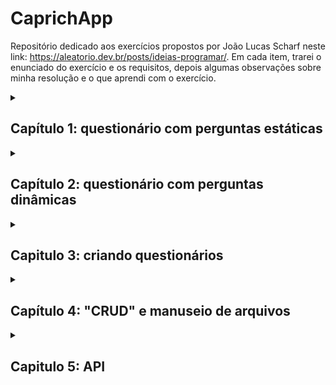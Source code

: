 # CaprichApp
Repositório dedicado aos exercícios propostos por João Lucas Scharf neste link: https://aleatorio.dev.br/posts/ideias-programar/.
Em cada item, trarei o enunciado do exercício e os requisitos, depois algumas observações sobre minha resolução e o que aprendi com o exercício.

<details>
    <summary><h2>Capítulo 1: questionário com perguntas estáticas</h2></summary>
    <h3>Contexto</h3>
    <p><em>
"Você foi recém contratado para estagiar na revista Capriche. É a revista jovem mais balada do Brasil, o carro chefe da revista são os questionários que respondem perguntas extremamente importantes como: “será que o Crush está afim de você”, “Qual profissão é mais a sua cara” e “De qual casa de hogwarts você seria”.

Você chega no seu primeiro dia de trabalho cheio de energia e vontade de programar. Por uma série de problemas na contratação, o seu chefe, Delipe Fylon, não estava preparado para fazer uma recepção apropriada. Por causa disso, ele inventa uma atividade em cima da hora, sem muito planejamento e com a cobrança de prazo para o quanto antes. Você precisa automatizar a execução desses questionários para ele apresentar para a diretoria."
</em></p>
<h3>Requisitos</h3>

* Escreva um programa em linha de comando para fazer questionário com o tema "Você está afim do seu melhor amigo?";
* Esse programa fará várias perguntas diferentes e aceitará apenas as entradas 'S' e 'N';
* Para cada pergunta respondida 'S', ele deve somar um ponto. Cada pergunta respondida 'N' ele não soma nada;
* Ao final da execução, o programa responderá o usuário de acordo com a soma dos pontos. 
* A lista de perguntas é:
```
A) "Você já sonhou que seu melhor amigo era um unicórnio voando sobre arco-íris cor-de-rosa enquanto segurava um buquê de salsichas?"
B) "Você já se viu dançando a dança do frango em homenagem ao aniversário do seu melhor amigo, vestida de pinguim?"
C) "Se seu melhor amigo fosse um sorvete, ele seria o sorvete de pistache?"
D) "Você pensa em patos de borracha quando olha para o seu melhor amigo?"
E) "Você já escreveu um poema de amor épico para o seu melhor amigo usando apenas emojis de vegetais?"
F) "Você acha que seu melhor amigo seria um bom companheiro numa luta contra zumbis alienígenas usando almofadas como armas?"
```
* E a pontuação:
```
- De 0 a 2 pontos: você colocou seu melhor amigo na friendzone. O que é ótimo porque talvez ele seja apenas seu amigo
- De 3 a 4 pontos: Talvez haja amor, talvez seja hormônios. Vale a pena experimentar uns cinco minutos de trocação de beijo sem estragar a amizade.
- 5 ou mais pontos: É o amor /Que mexe com minha cabeça e me deixa assim/ Que faz eu pensar
```

<h3>Resolução</h3>
Para essa primeira tarefa, criei um projeto Maven visando a evolução da aplicação e possibilitando a implementação de testes desde o início.
As perguntas foram armazenadas em um ArrayList de String, para facilitar a iteração. Através do enhanced for loop, cada pergunta é exibida no console, junto com o método do Scanner para pegar o input do usuário, verificar se é S ou N e somar ou não um ponto.
Fiz um método separado para calcular o resultado, facilitando a legibilidade e separação de responsabilidades.
### Aprendizados
Em relação ao versionamento, tentei seguir o "Feature Branch Workflow", então cada tarefa/feature terá sua própria branch. Um erro que aconteceu foi que o git na minha máquina está com o nome default da branch principal de "master", mas aqui no meu github está "main". Assim, quando tentei fazer outro commit inicial e dar merge, a branch "master" da minha máquina apareceu aqui como uma branch à parte. 
Para renomear a minha branch local que estava com o nome "master", usei o comando: `git branch -m master main`
Outro aprendizado foi na criação da branch para a tarefa específica do questionário: eu criei primeiro na minha máquina local e fiz os commits. Na hora de subir para o repositório remoto, apareceu a seguinte mensagem:

<code>
fatal: The current branch feat/capitulo-1-questionario-estatico has no upstream branch.
To push the current branch and set the remote as upstream, use

    git push --set-upstream origin feat/capitulo-1-questionario-estatico

</code>
Consegui resolver simplesmente com o comano <code>git push -u origin feat/capitulo-1-questionario-estatico</code>, mas vou pesquisar mais o que exatamente significa o erro acima.

</details>
 
<details>
    <summary><h2>Capítulo 2: questionário com perguntas dinâmicas</h2></summary>
<h3>Contexto</h3>
"Você chega no dia seguinte ao trabalho. Você mal dormiu para conseguir terminar no prazo a tarefa que ele definiu em cima da hora e criou um senso de urgência desnecessário. Apesar disso, o animo está tomando conta de você. É a sua primeira entrega e você mostra seus avanços para Delipe Fylon. Após olhar sério, ele pergunta se a inteligência é algo que falta para você. Não importa de você fez exatamente o que ele falou, você fez errado. Quem liga para um questionário que tem sempre as mesmas perguntas? Você precisa criar um banco de perguntas e usar as perguntas desse banco. A ordem das respostas deve ser aleatória a cada execução. Nas palavras dele “A vida não é uma versão de meu primeiro amor onde as pessoas descobrem que estão apaixonados pelo melhor amigo. A vida é mais como Donnie Darko onde nada faz sentido. Como eu sou uma boa pessoa, vou lhe passar os requisitos para uma boa enquete bem como perguntas de qualidade:” "
    
<h3>Requisitos</h3>
    
* Altere o programa para consultar as perguntas do banco de perguntas
* A aplicação deverá escolher apenas 5 perguntas aleatórias desse banco, de tal forma que duas execuções seguidas tenham perguntas diferentes;
* A aplicação não pode repetir a pergunta, caso a pergunta escolhida já exista, a aplicação deverá escolher outra;
* Para cada pergunta respondida 'S', ele deve somar um ponto. Cada pergunta respondida 'N' ele não soma nada;
* Ao final da execução, o programa deve responder de acordo com a nota dada. 
* Você pode utilizar a mesma pontuação do Capítulo anterior.
* A lista para o banco de perguntas é:
```
"Você já sonhou em fazer uma viagem à Lua com seu melhor amigo?"
"Você acha que seu amigo é a reencarnação de um unicórnio?"
"Você já considerou mudar seu nome para Geleca apenas para combinar com o apelido do seu amigo?"
"Você acredita que seu amigo é secretamente um super-herói disfarçado?"
"Você já planejou uma festa surpresa de aniversário para o seu amigo no dia errado, só para ver a reação?"
"Você acha que seu amigo é a única pessoa capaz de decifrar porque o cocô das cabras é redondo e o do wombat é quadrado?"
"Você já pensou em criar um clube exclusivo para pessoas que usam pijamas de abacaxi nas segundas-feiras?"
"Você consegue segurar o tchan?"
"Você já considerou tatuar uma imagem de batata frita no braço em homenagem ao seu amigo?"
"Você já pensou em criar um podcast sobre teorias da conspiração envolvendo a vida secreta do seu melhor amigo?"
"Você acredita que seu amigo é a verdadeira inspiração por trás das músicas de karaokê?"
"Você acha que seu amigo possui um diploma honorário em Mímica Avançada?"
"Você acha que seu amigo é o verdadeiro criador das terríveis baratas voadoras?"
```

<h3>Resolução</h3>
Para gerar números aleatórios eu sabia da existência da classe `Random`, e para o problema de não repetir a pergunta pensei em um conjunto (interface `Set`), especificamente a implementação `HashSet`, porque essa classe não permite elementos duplicados. Daí foi só juntar as duas coisas num método separado:
<pre><code>
     public static Set<String> obterPerguntasAleatorias(List<String> bancoDePerguntas) {
        // criando uma instância de HashSet
        Set<String> perguntasSelecionadas = new HashSet<>();
        // criando uma instância de Random
        Random random = new Random();
        // loop while para ir adicionando perguntas até atingir o tamanho especificado na constante NUMERO_DE_PERGUNTAS
        while(perguntasSelecionadas.size() != NUMERO_DE_PERGUNTAS) {
            // o método nextInt() da classe Random retorna um inteiro aleatório entre zero (inclusivo) e o número passado como argumento (exclusivo)
            // esse número aleatório retornado é usado como índice e argumento do método get() na lista que simula o banco de perguntas (uma List<String>)
            perguntasSelecionadas.add(bancoDePerguntas.get(random.nextInt(bancoDePerguntas.size())));
        }
        return perguntasSelecionadas; // retornando o HashSet com as perguntas selecionadas de modo aleatório
    }
</code></pre>

</details>

<details>
    <summary><h2>Capitulo 3: criando questionários</h2></summary>
    <h3>Contexto</h3>
Após a entrega, seu chefe apenas disse seu projeto estava tolerável e que ia levar para a diretoria. Semanas sem resposta. Muito pelo contrário. Delipe Fylon foi demitido por justa causas acusado de ter roubado o grampeador da firma e ter levado ele para as férias de verão tirando fotos do mesmo na frente de pontos turísticos. Com isso você acaba sendo promovido, passando a acumular funções sem aumento de salário. Sua nova função consiste em criar as enquetes para serem usadas. Meio sem uma orientação você acredita que pode utilizar a sua aplicação para facilitar sua vida. Após refletir um pouco você chega a conclusão de quais alterações no código você precisará escrever:

<h3>Requisitos</h3>
Altere o programa para ter 5 fases:

Fase 0) O programa perguntará qual é o título do questionário.
Fase 1) O programa perguntará quantas perguntas você deseja fazer.
Fase 2) Para cada pergunta, o programa perguntará quais são as opções e o peso da resposta de cada uma delas.
Fase 3) Em seguida, o programa perguntará quais são as respostas e quais são as faixas de valores utilizadas.
Fase 4) Por fim, o programa realizará a enquete ao usuário, usando como entrada os dados fornecidos nas etapas anteriores e respondendo ao que foi perguntado.

<h3>Resolução</h3>
Nesse ponto da jornada, resolvi criar classes para representar as entidades do negócio, no caso, a Enquete. Cada enquete precisaria ter um título, um número de perguntas, as perguntas em si e as faixas de valores com as respectivas respostas. Alguns desses atributos poderiam ser objetos java simples, como int (o número de perguntas) ou String (o título). Porém, outros tinham seus próprios atributos e, portanto, seria melhor transformá-los em classes.
Por exemplo, uma pergunta é composta pelo texto do enunciado e uma ou mais opções. Cada opção, por sua vez, tem um textinho e o peso, que será usado para calcular a pontuação e o resultado. Outro exemplo é a faixa de valores: cada faixa de valor tem um valor mínimo, um valor máximo e uma resposta correspondente (algo como "de 0 a 5: você seria o power ranger laranja"). E assim, fazendo esse exercício de pensar nas classes e atributos, cheguei a esse esquema:

![uml](https://github.com/alonso-estevam/caprichapp/assets/86576674/92b503dc-693c-4c1f-aced-e7343dd38476)

Para uma explicação um pouco mais detalhada, fiz <a href="https://www.youtube.com/watch?v=7EdSoZzXKnM" target="_blank">esse vídeo</a>:

[![Watch the video](https://img.youtube.com/vi/7EdSoZzXKnM/maxresdefault.jpg)](https://youtu.be/7EdSoZzXKnM)

</details>

<details>   

<summary><h2>Capítulo 4: "CRUD" e manuseio de arquivos </h2> </summary>
<h3>Contexto</h3>
Contrataram um novo gerente para substituir Delipe Fylon. No lugar dele entrou um cara simpático e meio tímido chamado Clark. Ele é alto, usa óculos, meio corpulento, tem olhos claros e tinha o apelido de super chefe na outra firma. Na primeira semana de trabalho, Clark conversa para você para entender o que você estava fazendo. Ele se impressiona bastante com o seu trabalho de até então com a aplicação. Por brincadeira, ele dá o nome de CaprichApp.

Clark diz que gostou tanto do CaprichApp que vai apresentá-lo para a diretoria (isso deixa no ar a dúvida Delipe Fylon realmente havia feito isso ou estava apenas pensando na Musa do Verão). Antes de transfomar o CaprichApp como um programa completo, Clark sugere criar um menu e deixar os questionários salvos em arquivos. Para conseguir fazer esse processo, ele pergunta se você sabe converter um objeto para json e domina o processo de manipular.

“Caso você não saiba fazer isso, é recomendado estudar essas duas habilidades ou não será possível fazer um programa legal para apresentar para a diretoria.”
<h3>Requisitos</h3>

Após confirmar que você entende bem esses conteúdos, Clark te passa os requisitos da sua nova atividade:
```
* Adicione um menu iterativo na sua aplicação. O menu terá as seguintes opções:
A) Cadastrar um questionário
B) Listar todos os questionários
C) Excluir um questionário
D) Descrever um questionário
E) Editar um questionário

* Todo questionário terá um id numérico, único e incremental
* Os questionários serão salvos em um diretório temporário (/tmp/caprichapp ou C://temp/caprichapp) chamado de *diretório base*
* Cada questionário será salvo em formato json como um arquivo separado
* No começo da execução, o aplicativo vai percorrer todos os arquivos do diretório base para saber qual é o valor atual do id
* Quando o usuário selecionar a opção cadastrar, ele terá que entrar com os dados para criar o questionário, após isso a aplicação transformará o questionário em um json e irá salvar no diretório base informando que a operação ocorreu com sucesso
* Quando o usuário selecionar a opção listar todos os questionários, a aplicação listar apenas o id e o nome do questionário
* Quando o usuário selecionar a opção excluir, ele informará um id. Após isso, a aplicação vai excluir o arquivo do diretório base e informar que o questionário foi excluído com sucesso
* Quando o usuário selecionar a opção descrever um questionário a aplicação pedirá um id. Tendo esse id, ela irá abrir o arquivo do questionário e escrever na tela o arquivo json
* Quando o usuário selecionar a opção editar, precisará informar um id. Após isso, ele terá que cadastrar as informações de um questionário como se fosse cadastrar, a aplicação excluirá o questionário e cadastrará um novo
```
<h3>Resolução</h3>
Registrei a resolução desse capítulo <a href="https://youtube.com/playlist?list=PLjo6ymz9jJsqZAKq38PLB4-0tZMtlY6gl&feature=shared" target="_blank">nessa playlist</a>
</details>

<details>
    <summary><h2>Capitulo 5: API</h2></summary>
    <h3>Contexto</h3>
Clark chega extremamente empolgado na sua mesa. Sucesso é pouco para definir o resultado da apresentação do seu protótipo. A diretoria amou o resultado. Um dos diretores é sócio de um grande portal de variedades chamado Fuzz Beed e quer utilizar o CaprichApp o quanto antes no portal. Para que tudo funcione corretamente, o CaprichApp será transformado num servidor REST. Um dos sobrinhos dos diretores estava na reunião e já definou a assinatura das APIs que você deverá usar.

Clark pergunta se você fez o CaprichApp em Java. Caso você tenha feito, ele consegue te indicar uma série tutoriais para te auxiliar nesse processo para auxiliar no trabalho. Além disso, ele te explica que num servidor REST cada requisição já vem meio que “completa” e usuário é quem irá passar os dados necessários em uma requisição sem interação com menu. Os testes da API podem ser feitos usando uma ferramenta como o curl ou o Postman.

<h3>Requisitos</h3>
Altere o CaprichApp removendo o menu e permitindo que ele atenda requisições REST conforme a especificação abaixo.

    POST: /caprichapp/create -> Deve aceitar um JSON com a descrição do questionário e cadastrar ele (semelhante ao menu cadastrar)
    GET: /caprichapp/ -> Deve retornar como um json todos questionários existentes (igual ao menu listar tudo)
    DELETE: /caprichapp/{id} - Deve excluir um questionário (igual ao menu excluir)
    GET: /caprichapp/{id} -> Deve retornar como um json os dados de um único questionár (igual ao menu descrever questionário)
    PUT: /caprichapp/{id} -> Deve aceitar um JSON com a descrição do questionário e cadastrar ele (semelhante ao menu editar)


<h3>Resolução</h3>
Parte 1 - organizando o código com DAO

A primeira coisa que tentei fazer foi organizar os métodos CRUD que estavam todos jogados na classe principal. Para isso, lembrei do padrão DAO - Data Access Object, que eu já tinha visto ser feito em aplicações que fazem conexão com banco de dados. 

Nesse padrão, para cada domínio do negócio temos uma interface com os métodos CRUD e a respectiva implementação da interface e dos métodos, fazendo uma abstração do acesso ao banco de dados. No projeto ainda não estamos trabalhando com database, mas ainda estamos persistindo dados - no caso, no sistema de arquivos do computador. Assim, criei um pacote chamado `dao`, e dentro dele criei a interface `QuestionarioDao` com os métodos:
```
List<Questionario> findAll();
Questionario findById(Integer id);
void insert(Questionario questionario);
void update(Questionario questionario);
void deleteById(Integer id);
```
No mesmo pacote, criei a classe `QuestionarioDaoFileSystem` implementando a interface `QuestionarioDao`. Além de sobrescrever os métodos para as operações CRUD, também coloquei na classe `QuestionarioDaoFileSystem` as constantes:
```
private static final Path DIRETORIO_BASE = Path.of("C:\\temp\\caprichapp");
private static final String TEMPLATE_NOME_DO_ARQUIVO = 
			DIRETORIO_BASE.toString() + File.separator + "questionario_${id}.txt";
private static final Gson GSON = new Gson();
```
Além disso, coloquei os métodos auxiliares de converter json em questionário e vice-versa e o de extrair o conteúdo de um arquivo, e refatorei os métodos para usar as classes Files e Path, do pacote java.nio.

Parte 2 - o servidor

A parte mais difícil foi pensar em como fazer um servidor para receber as requisições HTTP sem usar nenhum framework como o Spring, porque eu acho que não fazia sentido nessa etapa da trilha de estudos pular do manuseio de arquivos direto pra um framework, ainda mais sabendo que o próximo exercício é usar banco de dados (e farei primeiro com JDBC).

Nesse cenário, pesquisei como fazer um servidor simples em java e encontrei duas alternativas. A primeira era com as classes do pacote `java.net`, que é parte da biblioteca padrão do Java SE. Nesse pacote estão classes úteis para operações de rede de baixo nível, como por exemplo manusear sockets, URLs e conexões de rede. Essa alternativa me pareceu um pouco mais trabalhosa.

A outra opção estava no pacote `com.sun.net.httpserver`, que não faz parte da Java Standard Library oficial. Na verdade, é um pacote fornecido pela Oracle (Sun) JDK - que eu não fazia ideia - para a criação de servidores HTTP simples, fornecendo abstrações de alto nível para lidar com solicitações e respostas HTTP, facilitando a construção de servidores HTTP básicos. Nesse pacote estão classes como `HttpServer` e `HttpHandler` para simplificar a implementação do servidor. Em resumo, e nas palavras do ChatGPT, "a principal diferença é que o pacote `java.net` é um pacote de rede geral, enquanto o pacote `com.sun.net.httpserver` é especificamente adaptado para a criação de servidores HTTP simples".

Nesse contexto, tentei construir o servidor da API com o pacote `com.sun.net.httpserver`. Na classe principal, quem orquestra o baile é o `HttpServer`, cujo método `create` recebe um `InetSocketAddress` - aqui, basicamente passamos um endereço IP e uma porta para que seja feito um bind com a instância do servidor. 
Em seguida, usamos o método `createContext` do `HttpServer` para especificar a URI e sua respectiva `HttpHandler`, ou seja, a classe que vai lidar com as requisições para aquela determinada URI. 

Por fim, temos o método `setExecutor`, que não entendi o que faz, mas aparentemente, quando está parâmetro `null`, utiliza a implementação padrão; e o método `start`, responsável por "iniciar este servidor em um novo thread em segundo plano".

O código ficou assim:
```
HttpServer server = HttpServer.create(new InetSocketAddress(PORTA), 0);
System.out.println("Servidor rodando na porta " + PORTA);
server.createContext("/caprichapp", new QuestionarioHandler.SemParametro());
server.createContext("/caprichapp/", new QuestionarioHandler.ComParametro());
server.setExecutor(null);
server.start();
```

Uma vez criada a instância do servidor e estabelecidas as URIs, passei para a implementação dos handlers. Como todos eles se referiam à mesma entidade - o questionário - concentrei tudo na mesma classe, chamada `QuestionarioHandler`. Nela, criei uma constante para armazenar uma instância do `QuestionarioDaoFileSystem`:

`private static final QuestionarioDaoFileSystem DAO = new QuestionarioDaoFileSystem();`

e fiz uso de nested classes (classes aninhadas estáticas): dentro de `QuestionarioHandler`, criei a classe `SemParametro` para lidar com as requisições GET e POST (as que não tem id na URI, como `/caprichapp`) e a `ComParametro` para lidar com as requisições DELETE, PUT e GET by id (ou seja, as que precisariam seguir o modelo`/caprichapp/2` ). Ambas as classes aninhadas implementam a interface `HttpHandler`, que só tem um método abstrato chamado `handle` - aliás, acho que se tivesse sido criada mais recente, a `HttpHandler` seria anotada como uma interface funcional. De todo modo, o método `handle` recebe um `HttpExchange`, que, conforme a documentação, "encapsula uma solicitação HTTP recebida e uma resposta a ser gerada em uma troca. Ele fornece métodos para examinar a solicitação do cliente e para construir e enviar a resposta."

Um ponto importante é que a classe `HttpServer` não suporta diretamente a definição de rotas dinâmicas como "/caprichapp/{id}" com parâmetros de caminho, como encontramos no Spring, por exemplo. Por isso, uma solução foi extrair a parte dinâmica (o id em "/caprichapp/{id}") manualmente no handler. Gambiarristicamente, a classe `ComParametro`  ficou assim:

```
public static class ComParametro implements HttpHandler{
		@Override
		public void handle(HttpExchange exchange) throws IOException {
			String requestURI = exchange.getRequestURI().getPath();
			Integer id = null;
			
			String[] parts = requestURI.split("/");
			if(parts.length > 0) {
				id = Integer.valueOf(parts[2]);
			}
			
			if("DELETE".equals(exchange.getRequestMethod())) {
				DAO.deleteById(id);
				String response = "Questionario com id %d deletado com sucesso!".formatted(id);
				exchange.getResponseHeaders().set("Content-Type", "text/html, application/json; charset=UTF-8");
				exchange.sendResponseHeaders(200, response.getBytes().length);
				OutputStream outputStream = exchange.getResponseBody();
				outputStream.write(response.getBytes());
				outputStream.flush();
				outputStream.close();
				
			} else if("PUT".equals(exchange.getRequestMethod())) {
				StringBuilder requestBody = new StringBuilder();
				try(BufferedReader br = new BufferedReader(new InputStreamReader(
						exchange.getRequestBody(), StandardCharsets.UTF_8))){
					String linha = null;
					while((linha = br.readLine()) != null) {
						requestBody.append(linha);
					}
				} catch(IOException e) {
					throw new RuntimeException(e);
				}
				Questionario questionario = 
						QuestionarioDaoFileSystem.converterJsonEmQuestionario(requestBody.toString());
				
				DAO.update(id, questionario);
				
				String response = "Questionario com id %d atualizado com sucesso!".formatted(questionario.getId());
				exchange.getResponseHeaders().set("Content-Type", "application/json; charset=UTF-8");
				exchange.sendResponseHeaders(201, response.getBytes().length);
		        OutputStream outputStream = exchange.getResponseBody();
		        outputStream.write(response.getBytes());
		        outputStream.flush();
		        outputStream.close();
		        
			} else {
				String response = QuestionarioDaoFileSystem.converterQuestionarioEmJson(DAO.findById(id));
				exchange.getResponseHeaders().set("Content-Type", "text/html, application/json; charset=UTF-8");
				exchange.sendResponseHeaders(200, response.getBytes().length);
				OutputStream outputStream = exchange.getResponseBody();
				outputStream.write(response.getBytes());
				outputStream.flush();
				outputStream.close();
			}
		}
	}
```

E a classe `SemParametro`:
```
	public static class SemParametro implements HttpHandler{
		private List<Questionario> questionarios;
		private String response;
		
		@Override
		public void handle(HttpExchange exchange) throws IOException {
			if("POST".equals(exchange.getRequestMethod())) {
				StringBuilder requestBody = new StringBuilder();
				try(BufferedReader br = new BufferedReader(new InputStreamReader(
						exchange.getRequestBody(), StandardCharsets.UTF_8))){
					String linha = null;
					while((linha = br.readLine()) != null) {
						requestBody.append(linha);
					}
				} catch(IOException e) {
					throw new RuntimeException(e);
				}
				Questionario questionario = 
						QuestionarioDaoFileSystem.converterJsonEmQuestionario(requestBody.toString());
				
				questionarios = DAO.findAll();
				
				int ultimoId = getUltimoId(questionarios);
				
				questionario.setId(++ultimoId);
				
				DAO.insert(questionario);
				
				response = "Questionario com id %d criado com sucesso!".formatted(questionario.getId());
				exchange.getResponseHeaders().set("Content-Type", "application/json; charset=UTF-8");
				exchange.sendResponseHeaders(201, response.getBytes().length);
		        OutputStream outputStream = exchange.getResponseBody();
		        outputStream.write(response.getBytes());
		        outputStream.flush();
		        outputStream.close();
		        
			} else {
				questionarios = DAO.findAll();
				response = parseResponse(questionarios);
				exchange.getResponseHeaders().set("Content-Type", "application/json; charset=UTF-8");
				exchange.sendResponseHeaders(200, response.getBytes().length);
		        OutputStream outputStream = exchange.getResponseBody();
		        outputStream.write(response.getBytes());
		        outputStream.flush();
		        outputStream.close();
			}
		}

		private Integer getUltimoId(List<Questionario> questionarios) {
			return questionarios.stream()
				.mapToInt(Questionario::getId)
				.max()
				.orElse(0);
		}
		
		private String parseResponse(List<Questionario> questionarios) {
			StringBuilder sb = new StringBuilder();
			for(Questionario ques : questionarios) {
				sb.append(QuestionarioDaoFileSystem.converterQuestionarioEmJson(ques));
			}
			return sb.toString();
		}
	}
```
Fiz os testes das requisições no Postman:


https://github.com/alonso-estevam/caprichapp/assets/86576674/7afe1453-a5fa-4830-a066-2808596b4b77

<h3>Aprendizados</h3>
Esse exercício me fez pesquisar bastante para encontrar um meio de fazer um servidor Java sem framework, e minha recompensa foi descobrir a existência dos pacotes `java.net` e `com.sun.net.httpserver`, sobre os quais nunca tinha ouvido falar nos cursos comuns sobre Java. Igualmente, tive que estudar mais sobre o funcionamento de servidores web, o que me fez assistir pela trigésima vez o super vídeo do Fabio Akita sobre sockets, servidor, client e web, disponível <a href="https://www.youtube.com/watch?v=lc6U93P4Sxw&pp=ygUUZmFiaW8gYWtpdGEgc2Vydmlkb3I%3D)">aqui</a> - e finalmente entendi um pouco do que diabos ele estava falando. 

(Re)aprendi que um servidor é simplesmente um programa que "pede um bind de uma porta para o sistema operacional e fica em modo listen, de escuta, esperando para dar accept e abrir uma conexão com outro computador" (Akita, 2022). Aprendi que processos são instância de um programa em execução, e para enviar ou receber dados de um processo, precisamos saber em qual porta esse processo está rodando. Quando dois processos precisam se comunicar no mesmo computador, eles podem usar arquivos ou pipes, mas quando se trata de comunicação entre computadores diferentes, será preciso saber o número do endereço IP e da porta na qual o processo está rodando - por isso que pra fazer um servidor precisamos dessas duas informações, endereço IP (o famoso localhost, quando estamos trabalhando só na máquina local) e porta (que são só números escolhidos por convenção, como 3000 no Node ou 8080 no Apache Tomcat). Aprendi que até o número 1024 tem algumas portas pré-estabelecidas, como a 80 para o HTTP e 443 para o HTTPS (e que, por serem padrão, não precisamos digitar no navegador, por exemplo). Relembrei pontos importantes sobre o protocolo HTTP, e acabei me aprofundando um pouco mais sobre entrada e saída de dados no java, quando tive que resolver um problema com o charset do texto. 

Falando agora mais especificamente sobre este item, o problema se deu porque, num primeiro momento, eu tinha usado o InputStream para receber os dados do corpo da requisição:
```
InputStream inputStream = exchange.getRequestBody();
StringBuilder requestBody = new StringBuilder();
int b;
while((b = inputStream.read()) != -1) {
	requestBody.append((char) b);
}
```
Na verdade eu não entendi muito bem como esse código funcionou, porque depois descobri que a classe `InputStream` é abstrata (ou seja, não pode ser instanciada), assim como o método `getRequestBody()` é um método abstrato, sem implementação (mas que retorna um InputStream). Mas enfim, nesse código, o método `getRequestBody()` da classe `HttpExchange` retorna um stream (a documentação só diz que é um stream), que é lido com o método `read()` e atribuído a um inteiro b, e enquanto esse `int` representando o byte lido for diferente de -1, vamos convertendo-no em `char` e anexando ao `StringBuilder` que chamei de requestBody. 

Porém, isso fazia com que o texto dos arquivos ficasse com os caracteres de acentuação, til, etc. meio bugados, assim:
`VocÃª tem fÃ©?`

Então me lembrei que alguns caracteres não são representados apenas por um byte e, por isso, converter direto o byte de int pra char pode dar problema. Para resolver esse tipo de situação, quando se trata de leitura e escrita de fluxo de dados, o Java nos fornece classes específicas para lidar com bytes e classes específicas para lidar com caracteres.

Assim, devemos usar `FileInputStream` na leitura e `FileOutputStream` na escrita de arquivos orientados a bytes, por exemplo, e usar `FileReader` e `FileWriter`, respectivamente, na leitura e escrita de arquivos orientados a caracteres.

No contexto da nossa API, não estamos lidando com arquivos nesse trecho em especial, mas sim com um fluxo de dados transferidos via rede. No entanto, de modo análogo aos arquivos, temos a classe `InputStreamReader` e `OutputStreamWriter` que, conforme a documentação, fazem a "ponte" entre byte streams e character streams (e vice-versa).

Como nosso interesse é ler os dados do corpo da requisição, temos que usar um `InputStreamReader`. Essa classe vai ler os bytes da fonte de entrada (o corpo da requisição) e vai decodificar em caracteres usando Charset especificado, como o famoso UTF-8 ou o UTF-16. Podemos informar um Charset no construtor do `InputStreamReader` como String ou como Charset. Se não informarmos nada, será usado o Charset padrão, que "é determinado durante a inicialização da máquina virtual e normalmente depende da localidade e do conjunto de caracteres do sistema operacional subjacente." (<a href="https://docs.oracle.com/en/java/javase/17/docs/api/java.base/java/nio/charset/Charset.html#defaultCharset()">Java Docs</a>)

Voltando ao nosso código, já pensando em otimizar essa leitura, instanciei um `BufferedReader`, seguindo o exemplo da própria documentação que orienta a colocar um `InputStreamReader` dentro de um `BufferedReader`, assim: (<a href="https://docs.oracle.com/en/java/javase/17/docs/api/java.base/java/nio/charset/Charset.html#defaultCharset()">Java Docs</a>)():
```
BufferedReader in
   = new BufferedReader(new InputStreamReader(anInputStream));
```
O `BufferedReader` também tem o método `read()`, que lê um único caractere por vez e retorna o char ou -1 ao terminar de ler. Mas tem outro método mais otimizado: o `readLine()`, que lê uma linha de texto e retorna a String lida e `null` quando atinge o fim do stream. Desse modo, o código alterado ficou assim (e só pra garantir, coloquei o charset UTF-8):
```
StringBuilder requestBody = new StringBuilder();
try(BufferedReader br = new BufferedReader(new InputStreamReader (exchange.getRequestBody(), StandardCharsets.UTF_8))){
String linha = null;
	while((linha = br.readLine()) != null) {
		requestBody.append(linha);
	}
} catch(IOException e) {
	throw new RuntimeException(e);
}
```
E ao fazer a requisição POST com caracteres especiais da nossa língua portuguesa, tudo funcionou perfeitamente. 

Esse foi um resumo de tudo que tive de pesquisar e estudar para fazer esse exercício. Ainda há muito o que melhorar, principalmente em relação a tratamento de exceções (nesse momento, apenas o "caminho feliz" funciona). Mas acho que por ora é suficiente.

</details>

